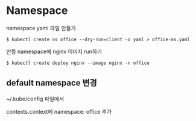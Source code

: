 # Namespace

namespace yaml 파일 만들기

```
$ kubectl create ns office --dry-run=client -o yaml > office-ns.yaml
```

만등 namespace에 nginx 이미지 run하기

```
$ kubectl create deploy nginx --image nginx -n office
```

## default namespace 변경

~/.kube/config 파일에서

contexts.context에 namespace: office
추가
